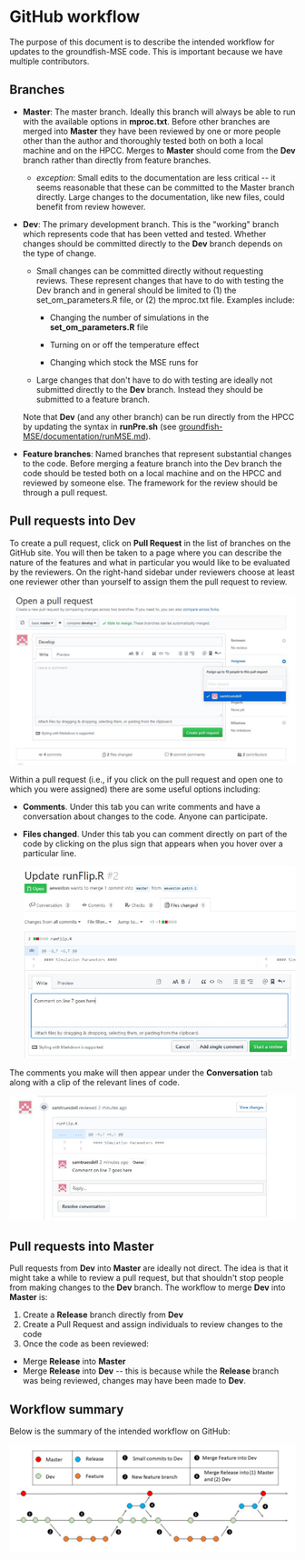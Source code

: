 

# GitHub workflow

The purpose of this document is to describe the intended workflow for updates to the groundfish-MSE code. This is important because we have multiple contributors.

## Branches

* **Master**: The master branch. Ideally this branch will always be able to run with the available options in **mproc.txt**. Before other branches are merged into **Master** they have been reviewed by one or more people other than the author and thoroughly tested both on both a local machine and on the HPCC. Merges to **Master** should come from the **Dev** branch rather than directly from feature branches.

  * *exception*: Small edits to the documentation are less critical -- it seems reasonable that these can be committed to the Master branch directly. Large changes to the documentation, like new files, could benefit from review however.


* **Dev**: The primary development branch. This is the "working" branch which represents code that has been vetted and tested. Whether changes should be committed directly to the **Dev** branch depends on the type of change.

  * Small changes can be committed directly without requesting reviews. These represent changes that have to do with testing the Dev branch and in general should be limited to (1) the set_om_parameters.R file, or (2) the mproc.txt file. Examples include:

    * Changing the number of simulations in the **set_om_parameters.R** file

    * Turning on or off the temperature effect

    * Changing which stock the MSE runs for

  * Large changes that don't have to do with testing are ideally not submitted directly to the **Dev** branch. Instead they should be submitted to a feature branch.

  Note that **Dev** (and any other branch) can be run directly from the HPCC by updating the syntax in **runPre.sh** (see [groundfish-MSE/documentation/runMSE.md](runMSE.md)).

* **Feature branches**: Named branches that represent substantial changes to the code. Before merging a feature branch into the Dev branch the code should be tested both on a local machine and on the HPCC and reviewed by someone else. The framework for the review should be through a pull request.


## Pull requests into Dev
To create a pull request, click on **Pull Request** in the list of branches on the GitHub site. You will then be taken to a page where you can describe the nature of the features and what in particular you would like to be evaluated by the reviewers. On the right-hand sidebar under reviewers choose at least one reviewer other than yourself to assign them the pull request to review.

![gitHubWorkflow_openAssign](images/gitHubWorkflow_openAssign.JPG)

Within a pull request (i.e., if you click on the pull request and open one to which you were assigned) there are some useful options including:

* **Comments**. Under this tab you can write comments and have a conversation about changes to the code. Anyone can participate.

* **Files changed**. Under this tab you can comment directly on part of the code by clicking on the plus sign that appears when you hover over a particular line.

  ![gitHubWorkflow_openAssign](images/gitHubWorkflow_comment.JPG)

 The comments you make will then appear under the **Conversation** tab along with a clip of the relevant lines of code.

  ![gitHubWorkflow_openAssign](images/gitHubWorkflow_commentAssign.JPG)

## Pull requests into Master
Pull requests from **Dev** into **Master** are ideally not direct. The idea is that it might take a while to review a pull request, but that shouldn't stop people from making changes to the **Dev** branch. The workflow to merge **Dev** into **Master** is:

1. Create a **Release** branch directly from **Dev**
2. Create a Pull Request and assign individuals to review changes to the code
3. Once the code as been reviewed:
  * Merge **Release** into **Master**
  * Merge **Release** into **Dev** -- this is because while the **Release** branch was being reviewed, changes may have been made to **Dev**.

## Workflow summary
Below is the summary of the intended workflow on GitHub:

![gitHubWorkflow](images/gitHubWorkflow.jpg)
